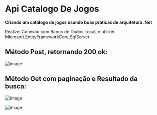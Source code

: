 # Api Catalogo De Jogos
<strong>Criando um catálogo de jogos usando boas práticas de arquitetura .Net</strong>

Realizei Conexão com Banco de Dados Local, e utilizei Microsoft.EntityFrameworkCore.SqlServer 

<h2>Método Post, retornando 200 ok:</h2>

![image](https://user-images.githubusercontent.com/71735991/144161714-190827d2-b639-4376-a569-9f18a0fa29e0.png)

<h2>Método Get com paginação e Resultado da busca: </h2>

![image](https://user-images.githubusercontent.com/71735991/144162028-b2fac7f6-7b21-48fe-ba29-a5d71de34cd2.png)

![image](https://user-images.githubusercontent.com/71735991/144162102-f4df5119-8e63-4cc4-b60f-ad9370cf53c5.png)
